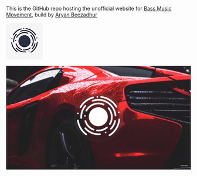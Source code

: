 This is the GitHub repo hosting the unofficial website for [Bass Music Movement](https://youtube.com/bassmusicmovement), build by [Aryan Beezadhur](https://aryanbeezadhur.com)

![BMM Icon](https://raw.githubusercontent.com/AryanBeezadhur/BassMusicMovement/master/BMMIcon.jpg)

![BMM Banner Image](https://raw.githubusercontent.com/AryanBeezadhur/BassMusicMovement/master/BMMBannerImage.jpg)
